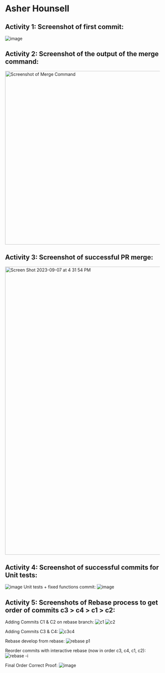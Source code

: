 # Asher Hounsell

## Activity 1: Screenshot of first commit:
![image](https://github.com/AsherHounsell/ECE444-F2023-Assignment1/assets/61854862/9a493bc0-2a59-4724-ae95-78813c5a5588)

## Activity 2: Screenshot of the output of the merge command:

<img width="564" alt="Screenshot of Merge Command" src="https://github.com/AsherHounsell/ECE444-F2023-Assignment1/assets/61854862/c67c1202-8c7b-4c9d-95cf-7ca5088d556f">

## Activity 3: Screenshot of successful PR merge:

<img width="936" alt="Screen Shot 2023-09-07 at 4 31 54 PM" src="https://github.com/AsherHounsell/ECE444-F2023-Assignment1/assets/61854862/31c99538-675e-484d-af5d-885b16104e50">

## Activity 4: Screenshot of successful commits for Unit tests:

![image](https://github.com/AsherHounsell/ECE444-F2023-Assignment1/assets/61854862/c3629e60-4c06-4747-80e6-c5d059626f4f)
Unit tests + fixed functions commit:
![image](https://github.com/AsherHounsell/ECE444-F2023-Assignment1/assets/61854862/0308d065-8811-474f-be44-cb820e4c7eb5)


## Activity 5: Screenshots of Rebase process to get order of commits c3 > c4 > c1 > c2:

Adding Commits C1 & C2 on rebase branch:
![c1](https://github.com/AsherHounsell/ECE444-F2023-Assignment1/assets/61854862/afe026fc-fa90-44cb-acba-c49018925740)
![c2](https://github.com/AsherHounsell/ECE444-F2023-Assignment1/assets/61854862/ec636d57-85aa-495a-8746-5998fb1855e9)

Adding Commits C3 & C4:
![c3c4](https://github.com/AsherHounsell/ECE444-F2023-Assignment1/assets/61854862/3582d98c-342e-4649-be49-9b8e1f8181cb)

Rebase develop from rebase:
![rebase p1](https://github.com/AsherHounsell/ECE444-F2023-Assignment1/assets/61854862/1293311c-55d5-4369-b381-bf88184168cc)

Reorder commits with interactive rebase (now in order c3, c4, c1, c2):
![rebase -i](https://github.com/AsherHounsell/ECE444-F2023-Assignment1/assets/61854862/24c29c1a-b558-4e9c-a904-f46b4626da99)

Final Order Correct Proof:
![image](https://github.com/AsherHounsell/ECE444-F2023-Assignment1/assets/61854862/a236811d-2b6c-4a09-aa43-9f7cfc3216ab)

